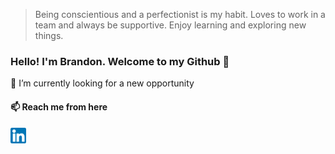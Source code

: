 <!--
**branndonwhite/branndonwhite** is a ✨ _special_ ✨ repository because its `README.md` (this file) appears on your GitHub profile.

Here are some ideas to get you started:

- 🔭 I’m currently working on ...
- 🌱 I’m currently learning ...
- 👯 I’m looking to collaborate on ...
- 🤔 I’m looking for help with ...
- 💬 Ask me about ...
- 📫 How to reach me: ...
- 😄 Pronouns: ...
- ⚡ Fun fact: ...
-->

> Being conscientious and a perfectionist is my habit. Loves to work in a team and always be supportive. Enjoy learning and exploring new things. 

### Hello! I'm Brandon. Welcome to my Github 👋

🔭 I’m currently looking for a new opportunity

#### 📫 Reach me from here
[<img src="linkedin.png" alt="LinkedIn" width="25">](https://www.linkedin.com/in/brandon-white-389467190/)&nbsp;&nbsp;&nbsp;
